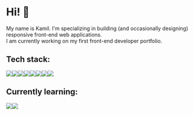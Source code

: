 # Hi! 👋
My name is Kamil. I'm specializing in building (and occasionally designing) responsive front-end web applications.<br> I am currently working on my first front-end developer portfolio.

## Tech stack:
<img src="https://img.shields.io/badge/HTML5-E34F26?style=for-the-badge&logo=html5&logoColor=white"/><img src="https://img.shields.io/badge/CSS3-1572B6?style=for-the-badge&logo=css3&logoColor=white"/><img src="https://img.shields.io/badge/JavaScript-323330?style=for-the-badge&logo=javascript&logoColor=F7DF1E"/><img src="https://img.shields.io/badge/GIT-E44C30?style=for-the-badge&logo=git&logoColor=white"/><img src="https://img.shields.io/badge/React-20232A?style=for-the-badge&logo=react&logoColor=61DAFB"/><img src="https://img.shields.io/badge/redux-%23593d88.svg?style=for-the-badge&logo=redux&logoColor=white"/><img src="https://img.shields.io/badge/-React%20Query-FF4154?style=for-the-badge&logo=react%20query&logoColor=white"/><img src="https://img.shields.io/badge/Tailwind_CSS-38B2AC?style=for-the-badge&logo=tailwind-css&logoColor=white"/>

## Currently learning:
<img src="https://img.shields.io/badge/-jest-%23C21325?style=for-the-badge&logo=jest&logoColor=white"/><img src="https://img.shields.io/badge/-TestingLibrary-%23E33332?style=for-the-badge&logo=testing-library&logoColor=white"/>

